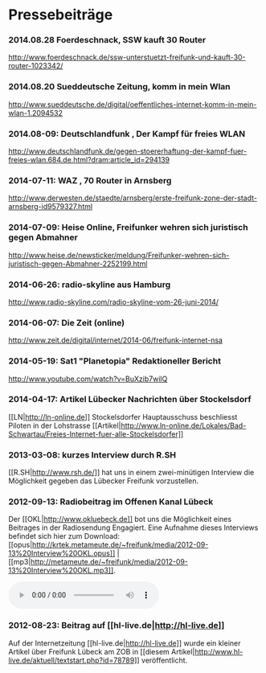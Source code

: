 # Pressebeiträge

### 2014.08.28 Foerdeschnack, SSW kauft 30 Router
http://www.foerdeschnack.de/ssw-unterstuetzt-freifunk-und-kauft-30-router-1023342/

### 2014.08.20 Sueddeutsche Zeitung, komm in mein Wlan
http://www.sueddeutsche.de/digital/oeffentliches-internet-komm-in-mein-wlan-1.2094532

### 2014.08-09: Deutschlandfunk , Der Kampf für freies WLAN
http://www.deutschlandfunk.de/gegen-stoererhaftung-der-kampf-fuer-freies-wlan.684.de.html?dram:article_id=294139

### 2014-07-11: WAZ , 70 Router in Arnsberg
http://www.derwesten.de/staedte/arnsberg/erste-freifunk-zone-der-stadt-arnsberg-id9579327.html

### 2014-07-09: Heise Online, Freifunker wehren sich juristisch gegen Abmahner
http://www.heise.de/newsticker/meldung/Freifunker-wehren-sich-juristisch-gegen-Abmahner-2252199.html

### 2014-06-26: radio-skyline aus Hamburg
http://www.radio-skyline.com/radio-skyline-vom-26-juni-2014/

### 2014-06-07: Die Zeit (online)
http://www.zeit.de/digital/internet/2014-06/freifunk-internet-nsa


### 2014-05-19: Sat1 "Planetopia" Redaktioneller Bericht
http://www.youtube.com/watch?v=BuXzib7wilQ

### 2014-04-17: Artikel Lübecker Nachrichten über Stockelsdorf
[[LN|http://ln-online.de]] Stockelsdorfer Hauptausschuss beschliesst Piloten in der Lohstrasse
[[Artikel|http://www.ln-online.de/Lokales/Bad-Schwartau/Freies-Internet-fuer-alle-Stockelsdorfer]]




### 2013-03-08: kurzes Interview durch R.SH
[[R.SH|http://www.rsh.de/]] hat uns in einem zwei-minütigen Interview die Möglichkeit gegeben das Lübecker Freifunk vorzustellen.

### 2012-09-13: Radiobeitrag im Offenen Kanal Lübeck
Der [[OKL|http://www.okluebeck.de]] bot uns die Möglichkeit eines Beitrages in der Radiosendung Engagiert. Eine Aufnahme dieses Interviews befindet sich hier zum Download: [[opus|http://krtek.metameute.de/~freifunk/media/2012-09-13%20Interview%20OKL.opus]] | [[mp3|http://metameute.de/~freifunk/media/2012-09-13%20Interview%20OKL.mp3]].

<audio controls="controls">
  <source src="http://metameute.de/~freifunk/media/2012-09-13%20Interview%20OKL.opus"/>
  <source src="http://metameute.de/~freifunk/media/2012-09-13%20Interview%20OKL.mp3" />
</audio>

### 2012-08-23: Beitrag auf [[hl-live.de|http://hl-live.de]]
Auf der Internetzeitung [[hl-live.de|http://hl-live.de]] wurde ein kleiner Artikel über Freifunk Lübeck am ZOB in [[diesem Artikel|http://www.hl-live.de/aktuell/textstart.php?id=78789]] veröffentlicht.

